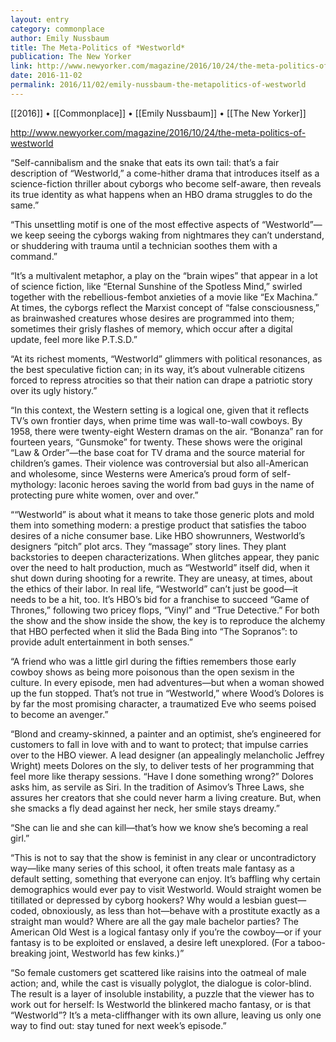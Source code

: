 ```yaml
---
layout: entry
category: commonplace
author: Emily Nussbaum
title: The Meta-Politics of *Westworld*
publication: The New Yorker
link: http://www.newyorker.com/magazine/2016/10/24/the-meta-politics-of-westworld
date: 2016-11-02
permalink: 2016/11/02/emily-nussbaum-the-metapolitics-of-westworld
---
```


[[2016]] • [[Commonplace]] • [[Emily Nussbaum]] • [[The New Yorker]]

http://www.newyorker.com/magazine/2016/10/24/the-meta-politics-of-westworld

“Self-cannibalism and the snake that eats its own tail: that’s a fair description of “Westworld,” a come-hither drama that introduces itself as a science-fiction thriller about cyborgs who become self-aware, then reveals its true identity as what happens when an HBO drama struggles to do the same.”

“This unsettling motif is one of the most effective aspects of “Westworld”—we keep seeing the cyborgs waking from nightmares they can’t understand, or shuddering with trauma until a technician soothes them with a command.”

“It’s a multivalent metaphor, a play on the “brain wipes” that appear in a lot of science fiction, like “Eternal Sunshine of the Spotless Mind,” swirled together with the rebellious-fembot anxieties of a movie like “Ex Machina.” At times, the cyborgs reflect the Marxist concept of “false consciousness,” as brainwashed creatures whose desires are programmed into them; sometimes their grisly flashes of memory, which occur after a digital update, feel more like P.T.S.D.”

“At its richest moments, “Westworld” glimmers with political resonances, as the best speculative fiction can; in its way, it’s about vulnerable citizens forced to repress atrocities so that their nation can drape a patriotic story over its ugly history.”

“In this context, the Western setting is a logical one, given that it reflects TV’s own frontier days, when prime time was wall-to-wall cowboys. By 1958, there were twenty-eight Western dramas on the air. “Bonanza” ran for fourteen years, “Gunsmoke” for twenty. These shows were the original “Law & Order”—the base coat for TV drama and the source material for children’s games. Their violence was controversial but also all-American and wholesome, since Westerns were America’s proud form of self-mythology: laconic heroes saving the world from bad guys in the name of protecting pure white women, over and over.”

““Westworld” is about what it means to take those generic plots and mold them into something modern: a prestige product that satisfies the taboo desires of a niche consumer base. Like HBO showrunners, Westworld’s designers “pitch” plot arcs. They “massage” story lines. They plant backstories to deepen characterizations. When glitches appear, they panic over the need to halt production, much as “Westworld” itself did, when it shut down during shooting for a rewrite. They are uneasy, at times, about the ethics of their labor. In real life, “Westworld” can’t just be good—it needs to be a hit, too. It’s HBO’s bid for a franchise to succeed “Game of Thrones,” following two pricey flops, “Vinyl” and “True Detective.” For both the show and the show inside the show, the key is to reproduce the alchemy that HBO perfected when it slid the Bada Bing into “The Sopranos”: to provide adult entertainment in both senses.”

“A friend who was a little girl during the fifties remembers those early cowboy shows as being more poisonous than the open sexism in the culture. In every episode, men had adventures—but when a woman showed up the fun stopped. That’s not true in “Westworld,” where Wood’s Dolores is by far the most promising character, a traumatized Eve who seems poised to become an avenger.”

“Blond and creamy-skinned, a painter and an optimist, she’s engineered for customers to fall in love with and to want to protect; that impulse carries over to the HBO viewer. A lead designer (an appealingly melancholic Jeffrey Wright) meets Dolores on the sly, to deliver tests of her programming that feel more like therapy sessions. “Have I done something wrong?” Dolores asks him, as servile as Siri. In the tradition of Asimov’s Three Laws, she assures her creators that she could never harm a living creature. But, when she smacks a fly dead against her neck, her smile stays dreamy.”

“She can lie and she can kill—that’s how we know she’s becoming a real girl.”

“This is not to say that the show is feminist in any clear or uncontradictory way—like many series of this school, it often treats male fantasy as a default setting, something that everyone can enjoy. It’s baffling why certain demographics would ever pay to visit Westworld. Would straight women be titillated or depressed by cyborg hookers? Why would a lesbian guest—coded, obnoxiously, as less than hot—behave with a prostitute exactly as a straight man would? Where are all the gay male bachelor parties? The American Old West is a logical fantasy only if you’re the cowboy—or if your fantasy is to be exploited or enslaved, a desire left unexplored. (For a taboo-breaking joint, Westworld has few kinks.)”

“So female customers get scattered like raisins into the oatmeal of male action; and, while the cast is visually polyglot, the dialogue is color-blind. The result is a layer of insoluble instability, a puzzle that the viewer has to work out for herself: Is Westworld the blinkered macho fantasy, or is that “Westworld”? It’s a meta-cliffhanger with its own allure, leaving us only one way to find out: stay tuned for next week’s episode.”
